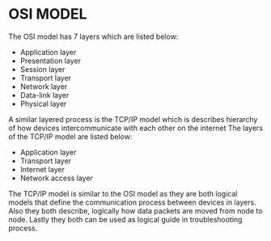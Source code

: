 # OSI MODEL

The OSI model has 7 layers which are listed below:
- Application layer
- Presentation layer
- Session layer
- Transport layer
- Network layer
- Data-link layer
- Physical layer
	
A similar layered process is the TCP/IP model which is describes hierarchy of how devices intercommunicate with each other on the internet
The layers of the TCP/IP model are listed below:
- Application layer
- Transport layer
- Internet layer	
- Network access layer
	
The TCP/IP model is similar to the OSI model as they are both logical models that define the communication process between devices in layers.
Also they both describe, logically how data packets are moved from node to node. Lastly they both can be used as logical guide in troubleshooting process.




